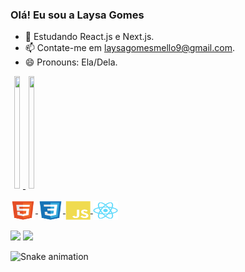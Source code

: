 ### Olá! Eu sou a Laysa Gomes

- 🌱 Estudando React.js e Next.js.
- 📫 Contate-me em laysagomesmello9@gmail.com.
- 😄 Pronouns: Ela/Dela.
<div align="center" style="display: inline-block">
  <a href="https://github.com/Lysa-Gomes">
  <img width="45%" height="180em" src="https://github-readme-stats.vercel.app/api?username=Lysa-Gomes&show_icons=true&theme=radical&include_all_commits=true&count_private=true"/>
  <img width="45%" height="180em" src="https://github-readme-stats.vercel.app/api/top-langs/?username=Lysa-Gomes&layout=compact&langs_count=7&theme=radical"/>
</div>


<div style="display: inline_block"><br>
  <img align="center" alt="HTML" height="30" width="40" src="https://raw.githubusercontent.com/devicons/devicon/master/icons/html5/html5-original.svg">
  <img align="center" alt="CSS" height="30" width="40" src="https://raw.githubusercontent.com/devicons/devicon/master/icons/css3/css3-original.svg">
    <img align="center" alt="Js" height="30" width="40" src="https://raw.githubusercontent.com/devicons/devicon/master/icons/javascript/javascript-plain.svg">
      <img align="center" alt="React" height="30" width="40" src="https://raw.githubusercontent.com/devicons/devicon/master/icons/react/react-original.svg">
</div>


<div><br>
<a href = "mailto:laysagomesmello9@gmail.com"><img src="https://img.shields.io/badge/-Gmail-%23333?style=for-the-badge&logo=gmail&logoColor=white" target="_blank"></a>
  <a href="https://www.linkedin.com/in/laysa-gomes-474285232" target="_blank"><img src="https://img.shields.io/badge/-LinkedIn-%230077B5?style=for-the-badge&logo=linkedin&logoColor=white" target="_blank"></a> 
  
   ![Snake animation](https://github.com/Lysa-Gomes/Lysa-Gomes/blob/output/github-contribution-grid-snake.svg)

</div>
